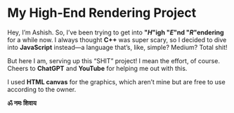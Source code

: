 # My High-End Rendering Project

Hey, I’m Ashish. So, I’ve been trying to get into **"*H*"igh "*E*"nd "*R*"endering** for a while now. I always thought **C++** was super scary, so I decided to dive into **JavaScript** instead—a language that’s, like, simple? Medium? Total shit!

But here I am, serving up this “SHIT” project! I mean the effort, of course. Cheers to **ChatGPT** and **YouTube** for helping me out with this.

I used **HTML canvas** for the graphics, which aren’t mine but are free to use according to the owner.

******ॐ नमः शिवाय******
